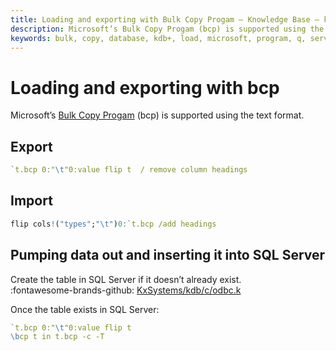 ```yaml
---
title: Loading and exporting with Bulk Copy Progam – Knowledge Base – kdb+ and q documentation
description: Microsoft’s Bulk Copy Progam (bcp) is supported using the text format. 
keywords: bulk, copy, database, kdb+, load, microsoft, program, q, server, sql, upload
---
```

# Loading and exporting with bcp



Microsoft’s [Bulk Copy Progam](https://docs.microsoft.com/en-us/sql/tools/bcp-utility?view=sql-server-2017) (bcp) is supported using the text format. 


## Export
```q
`t.bcp 0:"\t"0:value flip t  / remove column headings
```


## Import
```q
flip cols!("types";"\t")0:`t.bcp /add headings
```


## Pumping data out and inserting it into SQL Server

Create the table in SQL Server if it doesn’t already exist.  
:fontawesome-brands-github: [KxSystems/kdb/c/odbc.k](https://github.com/KxSystems/kdb/blob/master/c/odbc.k)

Once the table exists in SQL Server:
```q
`t.bcp 0:"\t"0:value flip t
\bcp t in t.bcp -c -T
```

